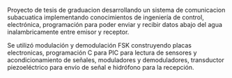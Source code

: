 Proyecto de tesis de graduacion desarrollando un sistema de comunicacion subacuatica implementando conocimientos de ingeniería de control, electrónica, programación para poder enviar y recibir datos abajo del agua inalambricamente entre emisor y receptor.

Se utilizó modulación y demodulación FSK construyendo placas electronicas, programación C para PIC para lectura de sensores y acondicionamiento de señales, moduladores y demoduladores, transductor piezoeléctrico para envío de señal e hidrófono para la recepción.
